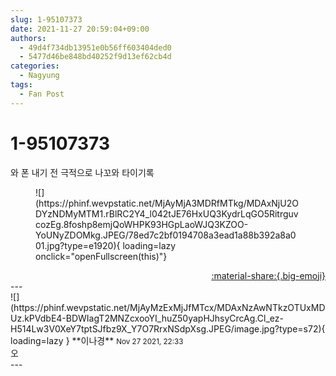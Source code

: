 ```yaml
---
slug: 1-95107373
date: 2021-11-27 20:59:04+09:00
authors:
  - 49d4f734db13951e0b56ff603404ded0
  - 5477d46be848bd40252f9d13ef62cb4d
categories:
  - Nagyung
tags:
  - Fan Post
---
```


# 1-95107373

<div class="post-container" markdown="1">
<div class="content-container md-sidebar__scrollwrap" markdown="1">

와 폰 내기 전 극적으로 나꼬와 타이기록
<figure markdown="1">
![](https://phinf.wevpstatic.net/MjAyMjA3MDRfMTkg/MDAxNjU2ODYzNDMyMTM1.rBlRC2Y4_l042tJE76HxUQ3KydrLqGO5RitrguvcozEg.8foshp8emjQoWHPK93HGpLaoWJQ3KZOO-YoUNyZDOMkg.JPEG/78ed7c2bf0194708a3ead1a88b392a8a001.jpg?type=e1920){ loading=lazy onclick="openFullscreen(this)"}
</figure>


</div>
</div>

<div style="text-align: right;" markdown="1">
<a href="https://weverse.io/fromis9/fanpost/1-95107373" style="text-align: right;">:material-share:{.big-emoji}</a>
</div>
---

<div class="comments-container md-sidebar__scrollwrap" markdown="1">
<div class="comment" markdown="1">
<div class='id-container' markdown="1">
![](https://phinf.wevpstatic.net/MjAyMzExMjJfMTcx/MDAxNzAwNTkzOTUxMDUz.kPVdbE4-BDWIagT2MNZcxooYI_huZ50yapHJhsyCrcAg.Cl_ez-H514Lw3V0XeY7tptSJfbz9X_Y7O7RrxNSdpXsg.JPEG/image.jpg?type=s72){ loading=lazy }
**<span class="artist">이나경</span>** <small>Nov 27 2021, 22:33</small><br>
</div>
<div class='comment-body' markdown="1">
오
</div>
</div>
</div>
---
